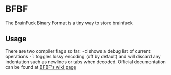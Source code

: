 # BFBF
 The BrainFuck Binary Format is a tiny way to store  brainfuck

## Usage
There are two compiler flags so far:
<kbd>-d</kbd> shows a debug list of current operations
<kbd>-l</kbd> toggles lossy encoding (off by default) and will discard any indentation such as newlines or tabs when decoded.
Official documentation can be found at [BFBF's wiki page](https://esolangs.org/wiki/bfbf)
